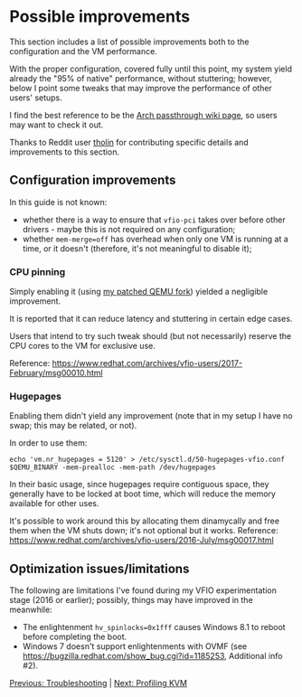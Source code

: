 # Possible improvements

This section includes a list of possible improvements both to the configuration and the VM performance.

With the proper configuration, covered fully until this point, my system yield already the "95% of native" performance, without stuttering; however, below I point some tweaks that may improve the performance of other users' setups.

I find the best reference to be the [Arch passthrough wiki page](https://wiki.archlinux.org/index.php/PCI_passthrough_via_OVMF), so users may want to check it out.

Thanks to Reddit user [tholin](https://www.reddit.com/user/tholin) for contributing specific details and improvements to this section.

## Configuration improvements

In this guide is not known:

- whether there is a way to ensure that `vfio-pci` takes over before other drivers - maybe this is not required on any configuration;
- whether `mem-merge=off` has overhead when only one VM is running at a time, or it doesn't (therefore, it's not meaningful to disable it);

### CPU pinning

Simply enabling it (using [my patched QEMU fork](https://github.com/saveriomiroddi/qemu-pinning)) yielded a negligible improvement.

It is reported that it can reduce latency and stuttering in certain edge cases.

Users that intend to try such tweak should (but not necessarily) reserve the CPU cores to the VM for exclusive use.

Reference: https://www.redhat.com/archives/vfio-users/2017-February/msg00010.html

### Hugepages

Enabling them didn't yield any improvement (note that in my setup I have no swap; this may be related, or not).

In order to use them:

    echo 'vm.nr_hugepages = 5120' > /etc/sysctl.d/50-hugepages-vfio.conf
    $QEMU_BINARY -mem-prealloc -mem-path /dev/hugepages

In their basic usage, since hugepages require contiguous space, they generally have to be locked at boot time, which will reduce the memory available for other uses.

It's possible to work around this by allocating them dinamycally and free them when the VM shuts down; it's not optional but it works. Reference: https://www.redhat.com/archives/vfio-users/2016-July/msg00017.html

## Optimization issues/limitations

The following are limitations I've found during my VFIO experimentation stage (2016 or earlier); possibly, things may have improved in the meanwhile:

- The enlightenment `hv_spinlocks=0x1fff` causes Windows 8.1 to reboot before completing the boot.
- Windows 7 doesn't support enlightenments with OVMF (see https://bugzilla.redhat.com/show_bug.cgi?id=1185253, Additional info #2).

[Previous: Troubleshooting](6_TROUBLESHOOTING.md) | [Next: Profiling KVM](8_PROFILING_KVM.md)
